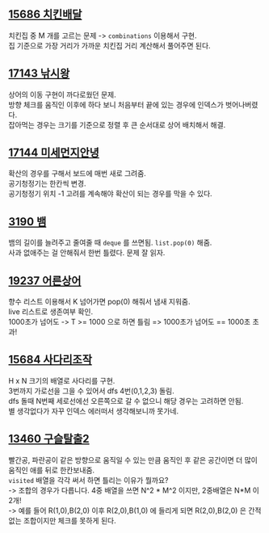 
## [15686 치킨배달](./15686_치킨배달.py)
치킨집 중 M 개를 고르는 문제 -> `combinations` 이용해서 구현.  
집 기준으로 가장 거리가 가까운 치킨집 거리 계산해서 풀어주면 된다.  

## [17143 낚시왕](./17143_낚시왕.py)
상어의 이동 구현이 까다로웠던 문제.  
방향 체크를 움직인 이후에 하다 보니 처음부터 끝에 있는 경우에 인덱스가 벗어나버렸다.  
잡아먹는 경우는 크기를 기준으로 정렬 후 큰 순서대로 상어 배치해서 해결.  

## [17144 미세먼지안녕](./17144_미세먼지안녕.py)
확산의 경우를 구해서 보드에 매번 새로 그려줌.  
공기청정기는 한칸씩 변경.  
공기청정기 위치 -1 고려를 계속해야 확산이 되는 경우를 막을 수 있다.  

## [3190 뱀](./3190_뱀.py)
뱀의 길이를 늘려주고 줄여줄 때 `deque` 를 쓰면됨.  `list.pop(0)` 해줌.  
사과 없애주는 걸 안해줘서 한번 틀렸다. 문제 잘 읽자.  

## [19237 어른상어](./19237_어른상어.py)
향수 리스트 이용해서 K 넘어가면 pop(0) 해줘서 냄새 지워줌.  
live 리스트로 생존여부 확인.  
1000초가 넘어도 -> T >= 1000 으로 하면 틀림 => 1000초가 넘어도 == 1000초 초과!  

## [15684 사다리조작](./15684_사다리조작.py)
H x N 크기의 배열로 사다리를 구현.  
3번까지 가로선을 그을 수 있어서 dfs 4번(0,1,2,3) 돌림.  
dfs 돌때 N번째 세로선에선 오른쪽으로 갈 수 없으니 해당 경우는 고려하면 안됨.  
별 생각없다가 자꾸 인덱스 에러떠서 생각해보니까 못가네.  

## [13460 구슬탈출2](./13460_구슬탈출2.py)
빨간공, 파란공이 같은 방향으로 움직일 수 있는 만큼 움직인 후 같은 공간이면 더 많이 움직인 애를 뒤로 한칸보내줌.  
`visited` 배열을 각각 써서 하면 틀리는 이유가 뭘까요?  
-> 조합의 경우가 다릅니다.  4중 배열을 쓰면 N^2 * M^2 이지만, 2중배열은 N*M 이 2개!  
-> 예를 들어 R(1,0),B(2,0) 이후 R(2,0),B(1,0) 에 들리게 되면 R(2,0),B(2,0) 은 간적 없는 조합이지만 체크를 못하게 된다.  
